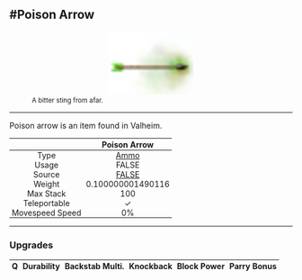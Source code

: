 <meta property="og:title" content="Poison Arrow - MoreValheim" /><meta property="og:type" content="website" /><meta property="og:image" content="/assets/poison_arrow.png" /><meta property="og:description" content="Poison Arrow is an item found in Valheim." /><meta name="theme-color" content="#546D78"><meta name="twitter:card" content="summary_large_image">
#Poison Arrow
-------------
<style>img {width:20px;}.tb {width:150px;display: block;margin-left: auto;margin-right: auto;}</style>

<style>.md-typeset table:not([class]) th:not([align]) {min-width:unset!important;}</style>
<style>td{padding:0em 0.3em!important;text-align:center!important;border-left:.05rem solid var(--md-default-fg-color--lightest)}</style>

<style>th{padding:0.1em 0.3em!important;text-align:center!important;font-weight:bold}</style>

<style>pre{text-align:right!important}</style>
<style>table tr td:first-child {border-left: 0;};</style>

<figure><img src="/assets/poison_arrow.png" class="tb" /><figcaption><small>A bitter sting from afar.</small></figcaption></figure>

-------------

Poison arrow is an item found in Valheim.

|        | Poison Arrow              |
| ----------- | ------------------------------------ |
| Type | [Ammo](../../types/ammo)
| Usage | FALSE<br>
| Source | [FALSE](../../items/false)
| Weight | 0.100000001490116 |
| Max Stack | 100 |
| Teleportable | ✓
| Movespeed Speed | 0%


-------------

### Upgrades
| Q | Durability | Backstab Multi. | Knockback | Block Power | Parry Bonus
| - | - | - | - | - | - 
